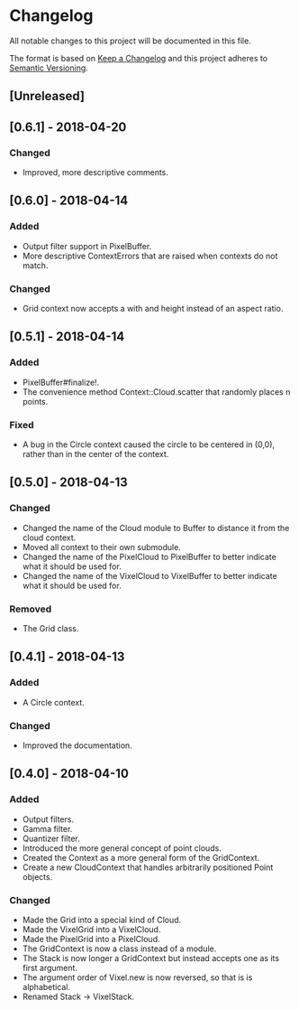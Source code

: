 # Changelog
All notable changes to this project will be documented in this file.

The format is based on [Keep a Changelog](http://keepachangelog.com/en/1.0.0/)
and this project adheres to [Semantic Versioning](http://semver.org/spec/v2.0.0.html).

## [Unreleased]
## [0.6.1] - 2018-04-20
### Changed
- Improved, more descriptive comments.

## [0.6.0] - 2018-04-14
### Added
- Output filter support in PixelBuffer.
- More descriptive ContextErrors that are raised when contexts do not match.

### Changed
- Grid context now accepts a with and height instead of an aspect ratio.

## [0.5.1] - 2018-04-14
### Added
- PixelBuffer#finalize!.
- The convenience method Context::Cloud.scatter that randomly places n points.

### Fixed
- A bug in the Circle context caused the circle to be centered in (0,0), rather than in the center of the context.

## [0.5.0] - 2018-04-13
### Changed
- Changed the name of the Cloud module to Buffer to distance it from the cloud context.
- Moved all context to their own submodule.
- Changed the name of the PixelCloud to PixelBuffer to better indicate what it should be used for.
- Changed the name of the VixelCloud to VixelBuffer to better indicate what it should be used for.

### Removed
- The Grid class.

## [0.4.1] - 2018-04-13
### Added
- A Circle context.

### Changed
- Improved the documentation.

## [0.4.0] - 2018-04-10
### Added
- Output filters.
- Gamma filter.
- Quantizer filter.
- Introduced the more general concept of point clouds.
- Created the Context as a more general form of the GridContext.
- Create a new CloudContext that handles arbitrarily positioned Point objects.

### Changed
- Made the Grid into a special kind of Cloud.
- Made the VixelGrid into a VixelCloud.
- Made the PixelGrid into a PixelCloud.
- The GridContext is now a class instead of a module.
- The Stack is now longer a GridContext but instead accepts one as its first argument.
- The argument order of Vixel.new is now reversed, so that is is alphabetical.
- Renamed Stack -> VixelStack.
